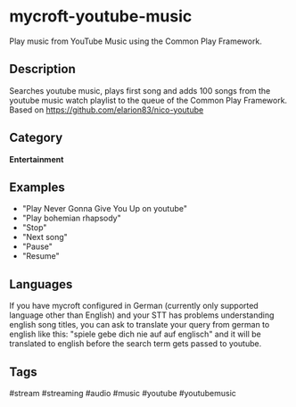 # mycroft-youtube-music
Play music from YouTube Music using the Common Play Framework.

## Description
Searches youtube music, plays first song and adds 100 songs from the youtube music watch playlist to the queue of the Common Play Framework.<br>
Based on https://github.com/elarion83/nico-youtube

## Category
**Entertainment**

## Examples
* "Play Never Gonna Give You Up on youtube"
* "Play bohemian rhapsody"
* "Stop"
* "Next song"
* "Pause"
* "Resume"

## Languages
If you have mycroft configured in German (currently only supported language other than English) and your STT has problems understanding english song titles, you can ask to translate your query from german to english like this: "spiele gebe dich nie auf auf englisch" and it will be translated to english before the search term gets passed to youtube.

## Tags
#stream
#streaming
#audio
#music
#youtube
#youtubemusic
